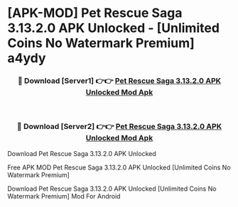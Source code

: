 # [APK-MOD] Pet Rescue Saga 3.13.2.0 APK Unlocked - [Unlimited Coins No Watermark Premium] a4ydy



<div align="center">
<h3>🔴 Download [Server1] 👉👉 <a href="https://momento.my/?title=Pet_Rescue_Saga_3.13.2.0_APK_Unlocked">Pet Rescue Saga 3.13.2.0 APK Unlocked Mod Apk</a></h3><br>

<h3>🔴 Download [Server2] 👉👉 <a href="https://momento.my/?title=Pet_Rescue_Saga_3.13.2.0_APK_Unlocked">Pet Rescue Saga 3.13.2.0 APK Unlocked Mod Apk</a></h3>
</div>



Download Pet Rescue Saga 3.13.2.0 APK Unlocked 

Free APK MOD Pet Rescue Saga 3.13.2.0 APK Unlocked [Unlimited Coins No Watermark Premium]

Download Pet Rescue Saga 3.13.2.0 APK Unlocked [Unlimited Coins No Watermark Premium] Mod For Android

